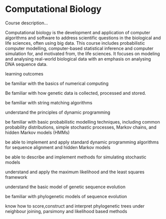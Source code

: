 # Computational Biology

Course description...

Computational biology is the development and application of computer algorithms and software to address scientific questions in the biological and life sciences, often using big data. This course includes probabilistic computer modelling, computer-based statistical inference and computer simulation for, and motivated from, the life sciences. It focuses on modeling and analysing real-world biological data with an emphasis on analysing DNA sequence data.

learning outcomes

be familiar with the basics of numerical computing

Be familiar with how genetic data is collected, processed and stored.

be familiar with string matching algorithms

understand the principles of dynamic programming

be familiar with basic probabilistic modelling techniques, including common probability distributions, simple stochastic processes, Markov chains, and hidden Markov models (HMMs)

be able to implement and apply standard dynamic programming algorithms for sequence alignment and hidden Markov models

be able to describe and implement methods for simulating stochastic models

understand and apply the maximum likelihood and the least squares framework

understand the basic model of genetic sequence evolution

be familiar with phylogenetic models of sequence evolution

know how to score,construct and interpret phylogenetic trees under neighbour joining, parsimony and likelihood based methods
